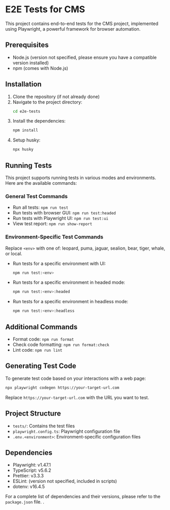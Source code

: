 # E2E Tests for CMS

This project contains end-to-end tests for the CMS project, implemented using Playwright, a powerful framework for browser automation.

## Prerequisites

- Node.js (version not specified, please ensure you have a compatible version installed)
- npm (comes with Node.js)

## Installation

1. Clone the repository (if not already done)
2. Navigate to the project directory:
   ```bash
   cd e2e-tests
   ```
3. Install the dependencies:
   ```bash
   npm install
   ```
4. Setup husky:
   ```bash
   npx husky
   ```

## Running Tests

This project supports running tests in various modes and environments. Here are the available commands:

### General Test Commands

- Run all tests: `npm run test`
- Run tests with browser GUI: `npm run test:headed`
- Run tests with Playwright UI: `npm run test:ui`
- View test report: `npm run show-report`

### Environment-Specific Test Commands

Replace `<env>` with one of: leopard, puma, jaguar, sealion, bear, tiger, whale, or local.

- Run tests for a specific environment with UI:
  ```bash
  npm run test:<env>
  ```
- Run tests for a specific environment in headed mode:
  ```bash
  npm run test:<env>:headed
  ```
- Run tests for a specific environment in headless mode:
  ```bash
  npm run test:<env>:headless
  ```

## Additional Commands

- Format code: `npm run format`
- Check code formatting: `npm run format:check`
- Lint code: `npm run lint`

## Generating Test Code

To generate test code based on your interactions with a web page:

```bash
npx playwright codegen https://your-target-url.com
```

Replace `https://your-target-url.com` with the URL you want to test.

## Project Structure

- `tests/`: Contains the test files
- `playwright.config.ts`: Playwright configuration file
- `.env.<environment>`: Environment-specific configuration files

## Dependencies

- Playwright: v1.47.1
- TypeScript: v5.6.2
- Prettier: v3.3.3
- ESLint: (version not specified, included in scripts)
- dotenv: v16.4.5

For a complete list of dependencies and their versions, please refer to the `package.json` file.
.
